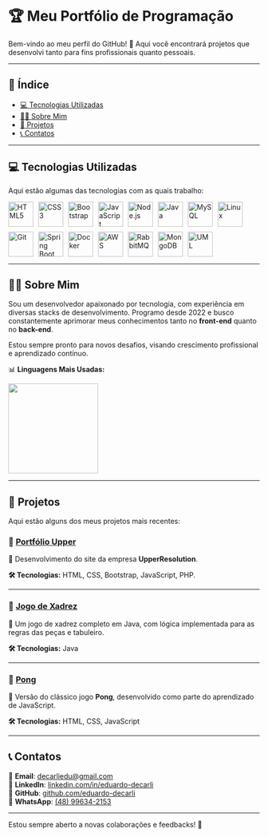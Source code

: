 # 🏆 Meu Portfólio de Programação

Bem-vindo ao meu perfil do GitHub! 🚀 Aqui você encontrará projetos que desenvolvi tanto para fins profissionais quanto pessoais.

---

## 📌 Índice

- [💻 Tecnologias Utilizadas](#-tecnologias-utilizadas)
- [👨‍💻 Sobre Mim](#-sobre-mim)
- [📂 Projetos](#-projetos)
- [📞 Contatos](#-contatos)

---

## 💻 Tecnologias Utilizadas

Aqui estão algumas das tecnologias com as quais trabalho:

<div style="display: flex; flex-wrap: wrap; gap: 10px;">
   <img height="50" width="50" src="https://cdn.jsdelivr.net/gh/devicons/devicon@latest/icons/html5/html5-original.svg" alt="HTML5" />
   <img height="50" width="50" src="https://cdn.jsdelivr.net/gh/devicons/devicon@latest/icons/css3/css3-original.svg" alt="CSS3" />
   <img height="50" width="50" src="https://cdn.jsdelivr.net/gh/devicons/devicon@latest/icons/bootstrap/bootstrap-original.svg" alt="Bootstrap" />
   <img height="50" width="50" src="https://cdn.jsdelivr.net/gh/devicons/devicon@latest/icons/javascript/javascript-original.svg" alt="JavaScript" />
   <img height="50" width="50" src="https://cdn.jsdelivr.net/gh/devicons/devicon@latest/icons/nodejs/nodejs-original-wordmark.svg" alt="Node.js" />
   <img height="50" width="50" src="https://cdn.jsdelivr.net/gh/devicons/devicon@latest/icons/java/java-original.svg" alt="Java" />
   <img height="50" width="50" src="https://cdn.jsdelivr.net/gh/devicons/devicon@latest/icons/mysql/mysql-original.svg" alt="MySQL" />
   <img height="50" width="50" src="https://cdn.jsdelivr.net/gh/devicons/devicon@latest/icons/linux/linux-original.svg" alt="Linux" />
   <img height="50" width="50" src="https://cdn.jsdelivr.net/gh/devicons/devicon@latest/icons/git/git-original-wordmark.svg" alt="Git" />
   <img height="50" width="50" src="https://cdn.jsdelivr.net/gh/devicons/devicon@latest/icons/spring/spring-original.svg" alt="Spring Boot" />
   <img height="50" width="50" src="https://cdn.jsdelivr.net/gh/devicons/devicon@latest/icons/docker/docker-original.svg" alt="Docker" />
   <img height="50" width="50" src="https://cdn.jsdelivr.net/gh/devicons/devicon@latest/icons/amazonwebservices/amazonwebservices-original-wordmark.svg" alt="AWS" />
   <img height="50" width="50" src="https://cdn.jsdelivr.net/gh/devicons/devicon@latest/icons/rabbitmq/rabbitmq-original-wordmark.svg" alt="RabbitMQ" />
   <img height="50" width="50" src="https://cdn.jsdelivr.net/gh/devicons/devicon@latest/icons/mongodb/mongodb-original-wordmark.svg" alt="MongoDB" />
   <img height="50" width="50" src="https://cdn.jsdelivr.net/gh/devicons/devicon@latest/icons/unifiedmodelinglanguage/unifiedmodelinglanguage-original.svg" alt="UML" />
</div>

---

## 👨‍💻 Sobre Mim

Sou um desenvolvedor apaixonado por tecnologia, com experiência em diversas stacks de desenvolvimento. Programo desde 2022 e busco constantemente aprimorar meus conhecimentos tanto no **front-end** quanto no **back-end**.

Estou sempre pronto para novos desafios, visando crescimento profissional e aprendizado contínuo.

📊 **Linguagens Mais Usadas:**

<img loading="lazy" height="180em" src="https://github-readme-stats.vercel.app/api/top-langs/?username=Eduardo-Decarli&layout=compact&langs_count=7&theme=dracula"/>

---

## 📂 Projetos

Aqui estão alguns dos meus projetos mais recentes:

### 🔹 [Portfólio Upper](https://github.com/Eduardo-Decarli/UpperSolution---Portif-lio)
📌 Desenvolvimento do site da empresa **UpperResolution**.

**🛠 Tecnologias:** HTML, CSS, Bootstrap, JavaScript, PHP.

---

### 🔹 [Jogo de Xadrez](https://github.com/Eduardo-Decarli/Projeto-Xadrez-Java)
📌 Um jogo de xadrez completo em Java, com lógica implementada para as regras das peças e tabuleiro.

**🛠 Tecnologias:** Java

---

### 🔹 [Pong](https://github.com/Eduardo-Decarli/Pong)
📌 Versão do clássico jogo **Pong**, desenvolvido como parte do aprendizado de JavaScript.

**🛠 Tecnologias:** HTML, CSS, JavaScript

---

## 📞 Contatos

📧 **Email**: [decarliedu@gmail.com](mailto:decarliedu@gmail.com)  
🔗 **LinkedIn**: [linkedin.com/in/eduardo-decarli](https://www.linkedin.com/in/eduardo-decarli)  
🐙 **GitHub**: [github.com/eduardo-decarli](https://github.com/eduardo-decarli)  
📱 **WhatsApp**: [(48) 99634-2153](https://wa.me/48996342153)

---

Estou sempre aberto a novas colaborações e feedbacks! 🚀
